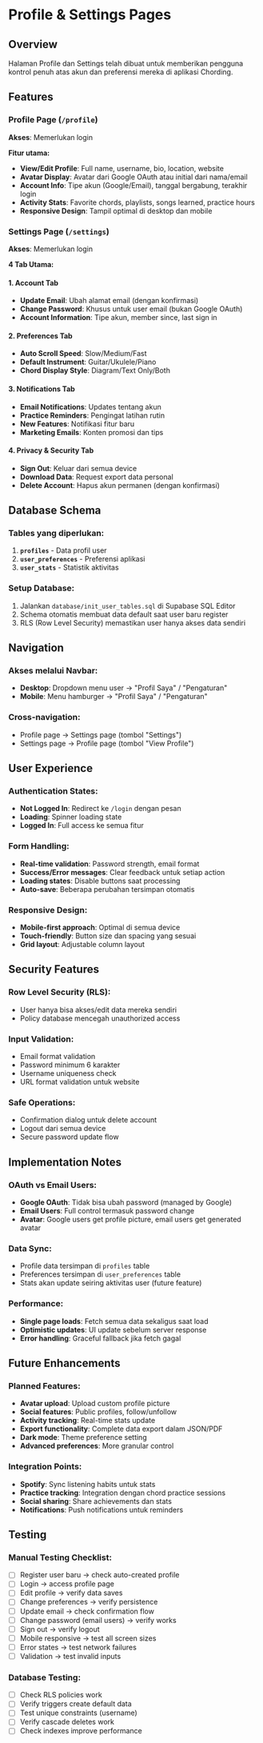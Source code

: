 # Profile & Settings Pages

## Overview
Halaman Profile dan Settings telah dibuat untuk memberikan pengguna kontrol penuh atas akun dan preferensi mereka di aplikasi Chording.

## Features

### Profile Page (`/profile`)
**Akses**: Memerlukan login

**Fitur utama:**
- **View/Edit Profile**: Full name, username, bio, location, website
- **Avatar Display**: Avatar dari Google OAuth atau initial dari nama/email
- **Account Info**: Tipe akun (Google/Email), tanggal bergabung, terakhir login
- **Activity Stats**: Favorite chords, playlists, songs learned, practice hours
- **Responsive Design**: Tampil optimal di desktop dan mobile

### Settings Page (`/settings`)
**Akses**: Memerlukan login

**4 Tab Utama:**

#### 1. Account Tab
- **Update Email**: Ubah alamat email (dengan konfirmasi)
- **Change Password**: Khusus untuk user email (bukan Google OAuth)
- **Account Information**: Tipe akun, member since, last sign in

#### 2. Preferences Tab
- **Auto Scroll Speed**: Slow/Medium/Fast
- **Default Instrument**: Guitar/Ukulele/Piano
- **Chord Display Style**: Diagram/Text Only/Both

#### 3. Notifications Tab
- **Email Notifications**: Updates tentang akun
- **Practice Reminders**: Pengingat latihan rutin
- **New Features**: Notifikasi fitur baru
- **Marketing Emails**: Konten promosi dan tips

#### 4. Privacy & Security Tab
- **Sign Out**: Keluar dari semua device
- **Download Data**: Request export data personal
- **Delete Account**: Hapus akun permanen (dengan konfirmasi)

## Database Schema

### Tables yang diperlukan:
1. **`profiles`** - Data profil user
2. **`user_preferences`** - Preferensi aplikasi
3. **`user_stats`** - Statistik aktivitas

### Setup Database:
1. Jalankan `database/init_user_tables.sql` di Supabase SQL Editor
2. Schema otomatis membuat data default saat user baru register
3. RLS (Row Level Security) memastikan user hanya akses data sendiri

## Navigation

### Akses melalui Navbar:
- **Desktop**: Dropdown menu user → "Profil Saya" / "Pengaturan"
- **Mobile**: Menu hamburger → "Profil Saya" / "Pengaturan"

### Cross-navigation:
- Profile page → Settings page (tombol "Settings")
- Settings page → Profile page (tombol "View Profile")

## User Experience

### Authentication States:
- **Not Logged In**: Redirect ke `/login` dengan pesan
- **Loading**: Spinner loading state
- **Logged In**: Full access ke semua fitur

### Form Handling:
- **Real-time validation**: Password strength, email format
- **Success/Error messages**: Clear feedback untuk setiap action
- **Loading states**: Disable buttons saat processing
- **Auto-save**: Beberapa perubahan tersimpan otomatis

### Responsive Design:
- **Mobile-first approach**: Optimal di semua device
- **Touch-friendly**: Button size dan spacing yang sesuai
- **Grid layout**: Adjustable column layout

## Security Features

### Row Level Security (RLS):
- User hanya bisa akses/edit data mereka sendiri
- Policy database mencegah unauthorized access

### Input Validation:
- Email format validation
- Password minimum 6 karakter
- Username uniqueness check
- URL format validation untuk website

### Safe Operations:
- Confirmation dialog untuk delete account
- Logout dari semua device
- Secure password update flow

## Implementation Notes

### OAuth vs Email Users:
- **Google OAuth**: Tidak bisa ubah password (managed by Google)
- **Email Users**: Full control termasuk password change
- **Avatar**: Google users get profile picture, email users get generated avatar

### Data Sync:
- Profile data tersimpan di `profiles` table
- Preferences tersimpan di `user_preferences` table  
- Stats akan update seiring aktivitas user (future feature)

### Performance:
- **Single page loads**: Fetch semua data sekaligus saat load
- **Optimistic updates**: UI update sebelum server response
- **Error handling**: Graceful fallback jika fetch gagal

## Future Enhancements

### Planned Features:
- **Avatar upload**: Upload custom profile picture
- **Social features**: Public profiles, follow/unfollow
- **Activity tracking**: Real-time stats update
- **Export functionality**: Complete data export dalam JSON/PDF
- **Dark mode**: Theme preference setting
- **Advanced preferences**: More granular control

### Integration Points:
- **Spotify**: Sync listening habits untuk stats
- **Practice tracking**: Integration dengan chord practice sessions
- **Social sharing**: Share achievements dan stats
- **Notifications**: Push notifications untuk reminders

## Testing

### Manual Testing Checklist:
- [ ] Register user baru → check auto-created profile
- [ ] Login → access profile page
- [ ] Edit profile → verify data saves
- [ ] Change preferences → verify persistence
- [ ] Update email → check confirmation flow
- [ ] Change password (email users) → verify works
- [ ] Sign out → verify logout
- [ ] Mobile responsive → test all screen sizes
- [ ] Error states → test network failures
- [ ] Validation → test invalid inputs

### Database Testing:
- [ ] Check RLS policies work
- [ ] Verify triggers create default data
- [ ] Test unique constraints (username)
- [ ] Verify cascade deletes work
- [ ] Check indexes improve performance
